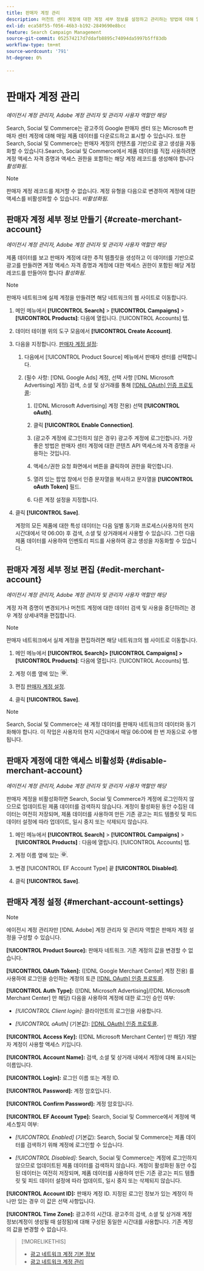 ```yaml
---
title: 판매자 계정 관리
description: 머천트 센터 계정에 대한 계정 세부 정보를 설정하고 관리하는 방법에 대해 알아봅니다.
exl-id: eca58f55-f056-46b3-b192-2849690e8bcc
feature: Search Campaign Management
source-git-commit: 052574217d7ddafb8895c74094da5997b5ff83db
workflow-type: tm+mt
source-wordcount: '791'
ht-degree: 0%

---
```


# 판매자 계정 관리

*에이전시 계정 관리자, Adobe 계정 관리자 및 관리자 사용자 역할만 해당*

Search, Social 및 Commerce는 광고주의 Google 판매자 센터 또는 Microsoft 판매자 센터 계정에 대해 매일 제품 데이터를 다운로드하고 표시할 수 있습니다. 또한 Search, Social 및 Commerce는 판매자 계정의 컨텐츠를 기반으로 광고 생성을 자동화할 수 있습니다.Search, Social 및 Commerce에서 제품 데이터를 직접 사용하려면 계정 액세스 자격 증명과 액세스 권한을 포함하는 해당 계정 레코드를 생성해야 합니다 *활성화됨*.

>[!NOTE]
>
>판매자 계정 레코드를 제거할 수 없습니다. 계정 유형을 다음으로 변경하여 계정에 대한 액세스를 비활성화할 수 있습니다. *비활성화됨*.

## 판매자 계정 세부 정보 만들기 {#create-merchant-account}

*에이전시 계정 관리자, Adobe 계정 관리자 및 관리자 사용자 역할만 해당*

제품 데이터를 보고 판매자 계정에 대한 추적 템플릿을 생성하고 이 데이터를 기반으로 광고를 만들려면 계정 액세스 자격 증명과 계정에 대한 액세스 권한이 포함된 해당 계정 레코드를 만들어야 합니다 *활성화됨*.

>[!NOTE]
>
>판매자 네트워크에 실제 계정을 만들려면 해당 네트워크의 웹 사이트로 이동합니다.

1. 메인 메뉴에서 **[!UICONTROL Search]** \> **[!UICONTROL Campaigns]** \> **[!UICONTROL Products]**: 다음에 열립니다. [!UICONTROL Accounts] 탭.

1. 데이터 테이블 위의 도구 모음에서 **[!UICONTROL Create Account]**.

1. 다음을 지정합니다. [판매자 계정 설정](#merchant-account-settings):

   1. 다음에서 [!UICONTROL Product Source] 메뉴에서 판매자 센터를 선택합니다.

   1. (필수 사항: [!DNL Google Ads] 계정, 선택 사항 [!DNL Microsoft Advertising] 계정) 검색, 소셜 및 상거래를 통해 [[!DNL OAuth] 인증 프로토콜](https://oauth.net/2/):

      1. ([!DNL Microsoft Advertising] 계정 전용) 선택 **[!UICONTROL oAuth]**.

      1. 클릭 **[!UICONTROL Enable Connection]**.

      1. (광고주 계정에 로그인하지 않은 경우) 광고주 계정에 로그인합니다. 가장 좋은 방법은 판매자 센터 계정에 대한 콘텐츠 API 액세스에 자격 증명을 사용하는 것입니다.

      1. 액세스/권한 요청 화면에서 버튼을 클릭하여 권한을 확인합니다.

      1. 열려 있는 팝업 창에서 인증 문자열을 복사하고 문자열을 **[!UICONTROL oAuth Token]** 필드.

      1. 다른 계정 설정을 지정합니다.

1. 클릭 **[!UICONTROL Save]**.

   계정의 모든 제품에 대한 특성 데이터는 다음 일별 동기화 프로세스(사용자의 현지 시간대에서 약 06:00) 후 검색, 소셜 및 상거래에서 사용할 수 있습니다. 그런 다음 제품 데이터를 사용하여 인벤토리 피드를 사용하여 광고 생성을 자동화할 수 있습니다.

## 판매자 계정 세부 정보 편집 {#edit-merchant-account}

*에이전시 계정 관리자, Adobe 계정 관리자 및 관리자 사용자 역할만 해당*

계정 자격 증명이 변경되거나 머천트 계정에 대한 데이터 검색 및 사용을 중단하려는 경우 계정 상세내역을 편집합니다.

>[!NOTE]
>
>판매자 네트워크에서 실제 계정을 편집하려면 해당 네트워크의 웹 사이트로 이동합니다.

1. 메인 메뉴에서 **[!UICONTROL Search]\> [!UICONTROL Campaigns] \>[!UICONTROL Products]**: 다음에 열립니다. [!UICONTROL Accounts] 탭.

1. 계정 이름 옆에 있는 ![설정 보기/편집](/help/search-social-commerce/assets/settings.png "설정 보기/편집").

1. 편집 [판매자 계정 설정](#merchant-account-settings).

1. 클릭 **[!UICONTROL Save]**.

>[!NOTE]
>
>Search, Social 및 Commerce는 새 계정 데이터를 판매자 네트워크의 데이터와 동기화해야 합니다. 이 작업은 사용자의 현지 시간대에서 매일 06:00에 한 번 자동으로 수행됩니다.

## 판매자 계정에 대한 액세스 비활성화 {#disable-merchant-account}

*에이전시 계정 관리자, Adobe 계정 관리자 및 관리자 사용자 역할만 해당*

판매자 계정을 비활성화하면 Search, Social 및 Commerce가 계정에 로그인하지 않으므로 업데이트된 제품 데이터를 검색하지 않습니다. 계정이 활성화된 동안 수집된 데이터는 여전히 저장되며, 제품 데이터를 사용하여 만든 기존 광고는 피드 템플릿 및 피드 데이터 설정에 따라 업데이트, 일시 중지 또는 삭제되지 않습니다.

1. 메인 메뉴에서 **[!UICONTROL Search]** \> **[!UICONTROL Campaigns]** \> **[!UICONTROL Products]** : 다음에 열립니다. [!UICONTROL Accounts] 탭.

1. 계정 이름 옆에 있는 ![설정 보기/편집](/help/search-social-commerce/assets/settings.png "설정 보기/편집").

1. 변경 [!UICONTROL EF Account Type] 끝 **[!UICONTROL Disabled]**.

1. 클릭 **[!UICONTROL Save]**.

## 판매자 계정 설정 {#merchant-account-settings}

>[!NOTE]
>
>에이전시 계정 관리자만 [!DNL Adobe] 계정 관리자 및 관리자 역할은 판매자 계정 설정을 구성할 수 있습니다.

**[!UICONTROL Product Source]:** 판매자 네트워크. 기존 계정의 값을 변경할 수 없습니다.

**[!UICONTROL OAuth Token]:** ([!DNL Google Merchant Center] 계정 전용) 를 사용하여 로그인을 승인하는 계정의 토큰 [[!DNL OAuth] 인증 프로토콜](https://oauth.net/2/).

**[!UICONTROL Auth Type]:** ([!DNL Microsoft Advertising]/[!DNL Microsoft Merchant Center] 만 해당) 다음을 사용하여 계정에 대한 로그인 승인 여부:

* *[!UICONTROL Client login]:* 클라이언트의 로그인을 사용합니다.

* *[!UICONTROL oAuth]* (기본값): [[!DNL OAuth] 인증 프로토콜](https://oauth.net/2/).

**[!UICONTROL Access Key]:** ([!DNL Microsoft Merchant Center] 만 해당) 개발자 계정이 사용할 액세스 키입니다.

**[!UICONTROL Account Name]:** 검색, 소셜 및 상거래 내에서 계정에 대해 표시되는 이름입니다.

**[!UICONTROL Login]:** 로그인 이름 또는 계정 ID.

**[!UICONTROL Password]:** 계정 암호입니다.

**[!UICONTROL Confirm Password]:** 계정 암호입니다.

**[!UICONTROL EF Account Type]:** Search, Social 및 Commerce에서 계정에 액세스할지 여부:

* *[!UICONTROL Enabled]* (기본값): Search, Social 및 Commerce는 제품 데이터를 검색하기 위해 계정에 로그인할 수 있습니다.

* *[!UICONTROL Disabled]:* Search, Social 및 Commerce는 계정에 로그인하지 않으므로 업데이트된 제품 데이터를 검색하지 않습니다. 계정이 활성화된 동안 수집된 데이터는 여전히 저장되며, 제품 데이터를 사용하여 만든 기존 광고는 피드 템플릿 및 피드 데이터 설정에 따라 업데이트, 일시 중지 또는 삭제되지 않습니다.

**[!UICONTROL Account ID]:** 판매자 계정 ID. 지정된 로그인 정보가 있는 계정이 하나만 있는 경우 이 값은 선택 사항입니다.

**[!UICONTROL Time Zone]:** 광고주의 시간대. 광고주의 검색, 소셜 및 상거래 계정 정보(계정이 생성될 때 설정됨)에 대해 구성된 동일한 시간대를 사용합니다. 기존 계정의 값을 변경할 수 없습니다.

>[!MORELIKETHIS]
>
>* [광고 네트워크 계정 기본 정보](ad-network-account-about.md)
>* [광고 네트워크 계정 관리](ad-network-account-manage.md)
